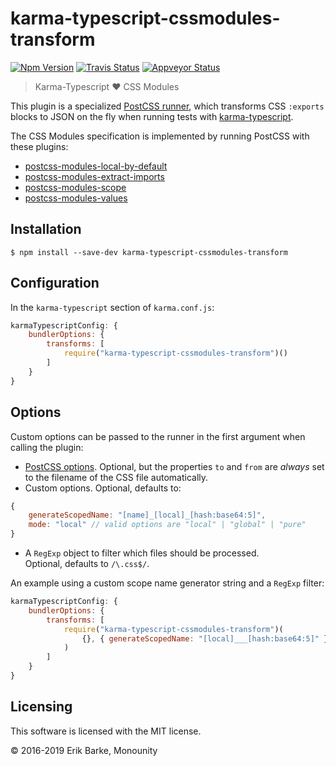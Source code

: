 # karma-typescript-cssmodules-transform

<a href="https://www.npmjs.com/package/karma-typescript-cssmodules-transform"><img alt="Npm Version" src="https://img.shields.io/npm/v/karma-typescript-cssmodules-transform.svg"></a>
<a href="https://travis-ci.org/monounity/karma-typescript"><img alt="Travis Status" src="https://img.shields.io/travis/monounity/karma-typescript/master.svg?label=travis"></a>
<a href="https://ci.appveyor.com/project/monounity/karma-typescript"><img alt="Appveyor Status" src="https://img.shields.io/appveyor/ci/monounity/karma-typescript/master.svg?label=appveyor"></a>

> Karma-Typescript :heart: CSS Modules

This plugin is a specialized [PostCSS runner](http://postcss.org/), which transforms CSS `:exports` blocks to JSON on the fly when running tests with [karma-typescript](https://github.com/monounity/karma-typescript).

The CSS Modules specification is implemented by running PostCSS with these plugins:
- [postcss-modules-local-by-default](https://github.com/css-modules/postcss-modules-local-by-default)
- [postcss-modules-extract-imports](https://github.com/css-modules/postcss-modules-extract-imports)
- [postcss-modules-scope](https://github.com/css-modules/postcss-modules-scope)
- [postcss-modules-values](https://github.com/css-modules/postcss-modules-values)

## Installation

```
$ npm install --save-dev karma-typescript-cssmodules-transform
```

## Configuration

In the `karma-typescript` section of `karma.conf.js`:

```javascript
karmaTypescriptConfig: {
    bundlerOptions: {
        transforms: [
            require("karma-typescript-cssmodules-transform")()
        ]
    }
}
```

## Options

Custom options can be passed to the runner in the first argument when calling the plugin:

- [PostCSS options](https://github.com/postcss/postcss). Optional, but the properties `to`
  and `from` are _always_ set to the filename of the CSS file automatically.
- Custom options. Optional, defaults to:
```javascript
{
    generateScopedName: "[name]_[local]_[hash:base64:5]",
    mode: "local" // valid options are "local" | "global" | "pure"
}
```
- A `RegExp` object to filter which files should be processed.<br/>
  Optional, defaults to `/\.css$/`.

An example using a custom scope name generator string and a `RegExp` filter:

```javascript
karmaTypescriptConfig: {
    bundlerOptions: {
        transforms: [
            require("karma-typescript-cssmodules-transform")(
                {}, { generateScopedName: "[local]___[hash:base64:5]" } /\.css$/
            )
        ]
    }
}
```

## Licensing

This software is licensed with the MIT license.

© 2016-2019 Erik Barke, Monounity

